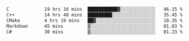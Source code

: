 <!--START_SECTION:waka-->

```txt
C             19 hrs 16 mins  ███████████▓░░░░░░░░░░░░░   46.15 %
C++           14 hrs 48 mins  █████████░░░░░░░░░░░░░░░░   35.45 %
CMake         4 hrs 19 mins   ██▓░░░░░░░░░░░░░░░░░░░░░░   10.35 %
Markdown      45 mins         ▒░░░░░░░░░░░░░░░░░░░░░░░░   01.83 %
C#            30 mins         ▒░░░░░░░░░░░░░░░░░░░░░░░░   01.23 %
```

<!--END_SECTION:waka-->
